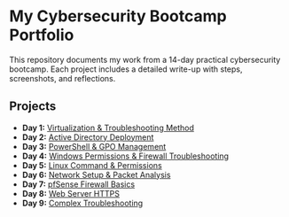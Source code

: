 # My Cybersecurity Bootcamp Portfolio

This repository documents my work from a 14-day practical cybersecurity bootcamp. Each project includes a detailed write-up with steps, screenshots, and reflections.

## Projects

*   **Day 1:** [Virtualization & Troubleshooting Method](./Day-01-Virtualization/README.md)
*   **Day 2:** [Active Directory Deployment](./Day-02-Active-Directory/README.md)
*   **Day 3:** [PowerShell & GPO Management](./Day-03-GPO-Management/README.md)
*   **Day 4:** [Windows Permissions & Firewall Troubleshooting](./Day-04-Permissions-Firewall/README.md)
*   **Day 5:** [Linux Command & Permissions](./Day-05-Linux-CLI/README.md)
*   **Day 6:** [Network Setup & Packet Analysis](./Day-06-Packet-Analysis/README.md)
*   **Day 7:** [pfSense Firewall Basics](./Day-07-pfSense/README.md)
*   **Day 8:** [Web Server HTTPS](./Day-08-Web-Server-HTTPS/README.md)
*   **Day 9:** [Complex Troubleshooting](./Day-09-Complex-Troubleshooting/README.md)
